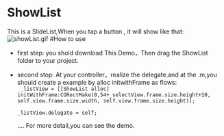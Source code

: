 # ShowList
This is a SlideList,When you tap a button , it will show like that:     
![showList.gif](https://ooo.0o0.ooo/2015/11/20/564eb90fbcc9e.gif)
#How to use
* first step:
        you shold download This Demo，Then drag the ShowList folder to your project.
    
* second stop:
        At your controller，realize the delegate.and at the .m,you should create a example by alloc initwithFrame as flows:    
        ` _listView = [[ShowList alloc] initWithFrame:CGRectMake(0,54+_selectView.frame.size.height+10, self.view.frame.size.width, self.view.frame.size.height)];`   
        
    `_listView.delegate = self;`      
    
    ....
    For more detail,you can see the demo.
